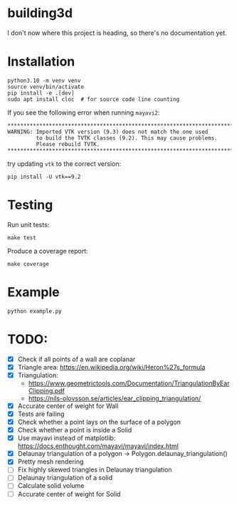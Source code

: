 # building3d

I don't now where this project is heading, so there's no documentation yet.

# Installation
```
python3.10 -m venv venv
source venv/bin/activate
pip install -e .[dev]
sudo apt install cloc  # for source code line counting
```

If you see the following error when running `mayavi2`:
```
********************************************************************************
WARNING: Imported VTK version (9.3) does not match the one used
         to build the TVTK classes (9.2). This may cause problems.
         Please rebuild TVTK.
********************************************************************************
```
try updating `vtk` to the correct version:
```
pip install -U vtk==9.2
```

# Testing

Run unit tests:
```
make test
```

Produce a coverage report:
```
make coverage
```

# Example
```
python example.py
```

# TODO:

- [x] Check if all points of a wall are coplanar
- [x] Triangle area: https://en.wikipedia.org/wiki/Heron%27s_formula
- [x] Triangulation:
    - https://www.geometrictools.com/Documentation/TriangulationByEarClipping.pdf
    - https://nils-olovsson.se/articles/ear_clipping_triangulation/
- [x] Accurate center of weight for Wall
- [x] Tests are failing
- [x] Check whether a point lays on the surface of a polygon
- [x] Check whether a point is inside a Solid
- [x] Use mayavi instead of matplotlib: https://docs.enthought.com/mayavi/mayavi/index.html
- [x] Delaunay triangulation of a polygon -> Polygon.delaunay_triangulation()
- [x] Pretty mesh rendering
- [ ] Fix highly skewed triangles in Delaunay triangulation
- [ ] Delaunay triangulation of a solid
- [ ] Calculate solid volume
- [ ] Accurate center of weight for Solid
